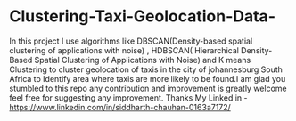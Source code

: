 # Clustering-Taxi-Geolocation-Data-
In this project I use algorithms like DBSCAN(Density-based spatial clustering of applications with noise) , HDBSCAN( Hierarchical Density-Based Spatial Clustering of Applications with Noise)  and K means Clustering to cluster geolocation of taxis in the city of johannesburg South Africa to Identify area where taxis are more likely to be found.I am glad you stumbled to this repo any contribution and improvement is greatly welcome feel free for suggesting any improvement.
Thanks
My Linked in - https://www.linkedin.com/in/siddharth-chauhan-0163a7172/

